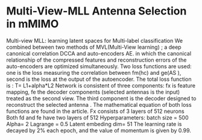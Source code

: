 # Multi-View-MLL Antenna Selection in mMIMO
Multi-view MLL: learning latent spaces for Multi-label classification
We combined between two methods of MVL(Multi-View learning) ; a deep canonical
correlation DCCA and auto-encoders AE. in which the canonical relationship of the
compressed features and reconstruction errors of the auto-encoders are optimized
simultaneously.
Two loss functions are used: one is the loss measuring the correlation between
fm(hc) and ge(AS ), second is the loss at the output of the autoencoder. The total loss
function is : T= L1+alpha*L2
Network is consistent of three components: fx is feature mapping, fe the decoder
components (selected antennas is the input) treated as the second view.
The third component is the decoder designed to reconstruct the selected antenna .
The mathematical equation of both loss functions are found in the article.
Fx consists of 3 layers of 512 neurons
Both fd and fe have two layers of 512
Hyperparameters: batch size = 500
Alpha= 2
Lagrange = 0.5
Latent embeding dim= 51
The learning rate is decayed by 2% each epoch, and the value of momentum is given by
0.99.
